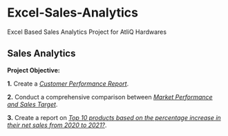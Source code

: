 # Excel-Sales-Analytics
Excel Based Sales Analytics Project for AtliQ Hardwares

## Sales Analytics

**Project Objective:**

**1.** Create a _[Customer Performance Report](https://github.com/ragms-git/Excel-Sales-Analytics/blob/main/Customer%20Performance.pdf)_.

**2.** Conduct a comprehensive comparison between _[Market Performance and Sales Target](https://github.com/ragms-git/Excel-Sales-Analytics/blob/main/Market_Performance_VS_Target.pdf)_.

**3.** Create a report on _[Top 10 products based on the percentage increase in their net sales from 2020 to 2021?]()_.




